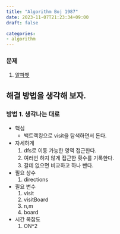 ```yaml
---
title: "Algorithm Boj 1987"
date: 2023-11-07T21:23:34+09:00
draft: false

categories:
- algorithm
---
```


### 문제
1. [알파벳](https://www.acmicpc.net/problem/1987)

## 해결 방법을 생각해 보자.
### 방법 1. 생각나는 대로
- 핵심
    - 백트랙킹으로 visit을 탐색하면서 돈다.
- 자세하게
    1. dfs로 이동 가능한 영역 접근한다.
    1. 여러번 하지 않게 접근한 횟수를 기록한다.
    1. 갈데 없으면 비교하고 하나 뺀다.
- 필요 상수
    1. directions
- 필요 변수
    1. visit
    1. visitBoard
    1. n,m
    1. board
- 시간 복잡도
    1. ON^2

